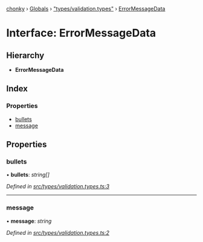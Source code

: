 [chonky](../README.md) › [Globals](../globals.md) › ["types/validation.types"](../modules/_types_validation_types_.md) › [ErrorMessageData](_types_validation_types_.errormessagedata.md)

# Interface: ErrorMessageData

## Hierarchy

* **ErrorMessageData**

## Index

### Properties

* [bullets](_types_validation_types_.errormessagedata.md#bullets)
* [message](_types_validation_types_.errormessagedata.md#message)

## Properties

###  bullets

• **bullets**: *string[]*

*Defined in [src/types/validation.types.ts:3](https://github.com/TimboKZ/Chonky/blob/ce1f2d4/src/types/validation.types.ts#L3)*

___

###  message

• **message**: *string*

*Defined in [src/types/validation.types.ts:2](https://github.com/TimboKZ/Chonky/blob/ce1f2d4/src/types/validation.types.ts#L2)*
